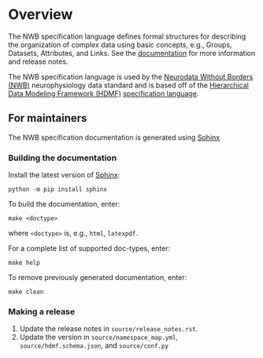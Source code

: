 # Overview

The NWB specification language defines formal structures for describing the organization of complex data using basic
concepts, e.g., Groups, Datasets, Attributes, and Links. See the
[documentation](http://nwb-schema-language.readthedocs.io/) for more information and release notes.

The NWB specification language is used by the [Neurodata Without Borders (NWB)](https://www.nwb.org) neurophysiology
data standard and is based off of the [Hierarchical Data Modeling Framework (HDMF)](https://github.com/hdmf-dev/hdmf)
[specification language](http://hdmf-schema-language.readthedocs.io/).

## For maintainers

The NWB specification documentation is generated using [Sphinx](http://www.sphinx-doc.org/en/stable/index.html)

### Building the documentation

Install the latest version of [Sphinx](http://www.sphinx-doc.org/en/stable/index.html):
```
python -m pip install sphinx
```

To build the documentation, enter:
```
make <doctype>
```
where `<doctype>` is, e.g., `html`, `latexpdf`.

For a complete list of supported doc-types, enter:
```
make help
```

To remove previously generated documentation, enter:
```
make clean
```

### Making a release

1. Update the release notes in `source/release_notes.rst`.
2. Update the version in `source/namespace_map.yml`, `source/hdmf.schema.json`, and `source/conf.py`
